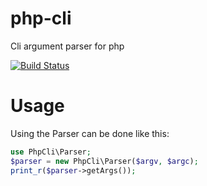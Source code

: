# php-cli
Cli argument parser for php

[![Build Status](https://travis-ci.org/corycollier/php-cli.svg?branch=master)](https://travis-ci.org/corycollier/php-cli)

# Usage
Using the Parser can be done like this:
```php
use PhpCli\Parser;
$parser = new PhpCli\Parser($argv, $argc);
print_r($parser->getArgs());
```
